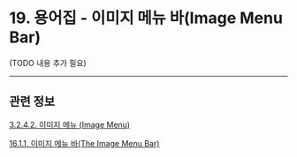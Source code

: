 # 19. 용어집 - 이미지 메뉴 바(Image Menu Bar)

(TODO 내용 추가 필요)

***

## 관련 정보

[3.2.4.2. 이미지 메뉴 (Image Menu)](./03-02-04-02-image-menu.md)

[16.1.1. 이미지 메뉴 바(The Image Menu Bar)](./16-01-01-the_image_menu_bar.md)